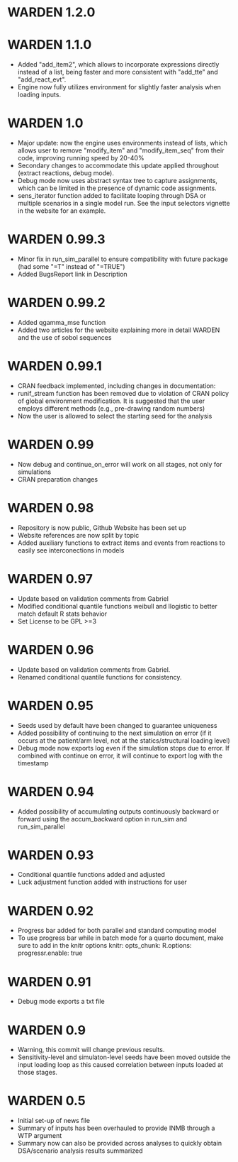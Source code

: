 # WARDEN 1.2.0

# WARDEN 1.1.0
* Added "add_item2", which allows to incorporate expressions directly instead of a list, being faster and more consistent with "add_tte" and "add_react_evt".
* Engine now fully utilizes environment for slightly faster analysis when loading inputs.

# WARDEN 1.0
* Major update: now the engine uses environments instead of lists, which allows user to remove "modify_item" and "modify_item_seq" from their code,
improving running speed by 20-40%
* Secondary changes to accommodate this update applied throughout (extract reactions, debug mode).
* Debug mode now uses abstract syntax tree to capture assignments, which can be limited in the presence of dynamic code assignments.
* sens_iterator function added to facilitate looping through DSA or multiple scenarios in a single model run. 
See the input selectors vignette in the website for an example.

# WARDEN 0.99.3
* Minor fix in run_sim_parallel to ensure compatibility with future package (had some "=T" instead of "=TRUE")
* Added BugsReport link in Description

# WARDEN 0.99.2
* Added qgamma_mse function
* Added two articles for the website explaining more in detail WARDEN and the use of sobol sequences

# WARDEN 0.99.1
* CRAN feedback implemented, including changes in documentation:
* runif_stream function has been removed due to violation of CRAN policy of global environment modification.
It is suggested that the user employs different methods (e.g., pre-drawing random numbers)
* Now the user is allowed to select the starting seed for the analysis

# WARDEN 0.99
* Now debug and continue_on_error will work on all stages, not only for simulations
* CRAN preparation changes

# WARDEN 0.98
* Repository is now public, Github Website has been set up
* Website references are now split by topic
* Added auxiliary functions to extract items and events from reactions to easily see interconections in models

# WARDEN 0.97
* Update based on validation comments from Gabriel
* Modified conditional quantile functions weibull and llogistic to better match default R stats behavior
* Set License to be GPL >=3

# WARDEN 0.96
* Update based on validation comments from Gabriel. 
* Renamed conditional quantile functions for consistency.

# WARDEN 0.95
* Seeds used by default have been changed to guarantee uniqueness
* Added possibility of continuing to the next simulation on error (if it occurs at the patient/arm level, not at the statics/structural loading level)
* Debug mode now exports log even if the simulation stops due to error. If combined with continue on error, it will continue
to export log with the timestamp

# WARDEN 0.94
* Added possibility of accumulating outputs continuously backward or forward using the accum_backward option in run_sim and run_sim_parallel

# WARDEN 0.93
* Conditional quantile functions added and adjusted
* Luck adjustment function added with instructions for user

# WARDEN 0.92
* Progress bar added for both parallel and standard computing model
* To use progress bar while in batch mode for a quarto document, make sure to add in the knitr options 
knitr:
  opts_chunk:
    R.options:
      progressr.enable: true

# WARDEN 0.91
* Debug mode exports a txt file

# WARDEN 0.9
* Warning, this commit will change previous results. 
* Sensitivity-level and simulaton-level seeds have been moved outside the input loading loop as this caused correlation between inputs loaded at those stages. 

# WARDEN 0.5

* Initial set-up of news file
* Summary of inputs has been overhauled to provide INMB through a WTP argument
* Summary now can also be provided across analyses to quickly obtain DSA/scenario analysis results summarized
